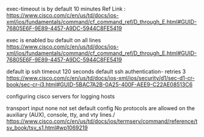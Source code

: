 exec-timeout is by default 10 minutes    Ref Link : https://www.cisco.com/c/en/us/td/docs/ios-xml/ios/fundamentals/command/cf_command_ref/D_through_E.html#GUID-76805E6F-9E89-4457-A9DC-5944C8FE5419



exec is enabled bu default on all lines 
https://www.cisco.com/c/en/us/td/docs/ios-xml/ios/fundamentals/command/cf_command_ref/D_through_E.html#GUID-76805E6F-9E89-4457-A9DC-5944C8FE5419


default ip ssh timeout 120 seconds 
default ssh authentication- retries  3 
https://www.cisco.com/c/en/us/td/docs/ios-xml/ios/security/d1/sec-d1-cr-book/sec-cr-i3.html#GUID-5BAC7A2B-0A25-400F-AEE9-C22AE08513C6


configuring cisco servers for logging hosts


transport input none not set 
default config
No protocols are allowed on the auxiliary (AUX), console, tty, and vty lines./
https://www.cisco.com/c/en/us/td/docs/ios/termserv/command/reference/tsv_book/tsv_s1.html#wp1069219

